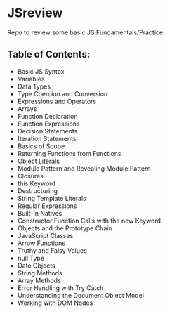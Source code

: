 # JSreview
Repo to review some basic JS Fundamentals/Practice.

## Table of Contents: 
* Basic JS Syntax
* Variables
* Data Types 
* Type Coercion and Conversion
* Expressions and Operators 
* Arrays 
* Function Declaration 
* Function Expressions
* Decision Statements 
* Iteration Statements 
* Basics of Scope
* Returning Functions from Functions
* Object Literals 
* Module Pattern and Revealing Module Pattern
* Closures
* this Keyword
* Destructuring 
* String Template Literals 
* Regular Expressions
* Built-In Natives
* Constructor Function Calls with the new Keyword 
* Objects and the Prototype Chain
* JavaScript Classes
* Arrow Functions
* Truthy and Falsy Values
* null Type
* Date Objects
* String Methods
* Array Methods
* Error Handling with Try Catch
* Understanding the Document Object Model 
* Working with DOM Nodes
